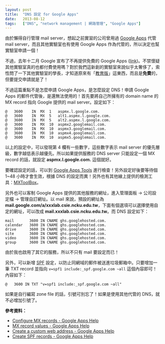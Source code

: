 ```yaml
---
layout: post
title:  "DNS 設定 for Google Apps"
date:   2013-08-12
tags:   ["DNS", "network management | 網路管理", "Google Apps"]
---
```


由於懶得自行管理 mail server，想起之前實習的公司曾用過 [Google Apps](http://www.google.com/apps) 代管 mail server，而且其他實驗室也有使用 Google Apps  作為代管的，所以決定也幫實驗室申請一個！

不過，去年十二月 Google 宣布了不再提供免費的 Google Apps ([link](http://www.inside.com.tw/2012/12/07/no-free-google-apps-for-small-business-anymore))。不禁懷疑其他實驗室真的也都付費使用嗎？對於我們這新創的實驗室來說似乎太奢侈了，索性問了一下其他實驗室的學長，才知道原來有「[教育版](www.google.com/enterprise/apps/education/‎)」這東西，而且是**免費**的，但要提交申請就是了！

不過這篇重點不是怎麼申請 Google Apps，是怎麼設定 DNS！申請 Google Apps 的郵件代管後，是還無法使用的！首先要將自己所擁有的 domain name 的 MX record 指向 Google 提供的 mail server。設定如下：

```
@   3600    IN  MX  1   aspmx.l.google.com.
@   3600    IN  MX  5   alt1.aspmx.l.google.com.
@   3600    IN  MX  5   alt2.aspmx.l.google.com.
@   3600    IN  MX  10  aspmx2.googlemail.com.
@   3600    IN  MX  10  aspmx3.googlemail.com.
@   3600    IN  MX  10  aspmx4.googlemail.com.
@   3600    IN  MX  10  aspmx5.googlemail.com.
```

以上的設定中，可以發現第 4 欄有一些數字，這些數字表示 mail server 的優先層級，數字越低表示越優先。所以如果提供服務的 DNS server 只能設定一個 MX record 的話，就設定 **aspmx.l.google.com.** 這個就好。

要確認設定的話，可以到 [Google Apps Tools](https://toolbox.googleapps.com/apps/checkmx/) 進行檢查！另外設定好後要等待個 1~48 小時才會生效，根據 DNS 的設定而異！另外也有其他線上提供的檢測工具：[MXToolBox](http://mxtoolbox.com/)。

另外也可以客制 Google Apps 提供的其他服務的網址，進入管理面板 → 公司設定檔 → 管理自訂網址。以 mail 來說，預設的網址為 **mail.google.com/a/xxxlab.csie.ncku.edu.tw**，下面有個選項可以選擇使用自定的網址，可以改成 **mail.xxxlab.csie.ncku.edu.tw**。而 DNS 設定如下：

```
mail       3600 IN CNAME ghs.googlehosted.com.
calendar   3600 IN CNAME ghs.googlehosted.com.
drive      3600 IN CNAME ghs.googlehosted.com.
site       3600 IN CNAME ghs.googlehosted.com.
video      3600 IN CNAME ghs.googlehosted.com.
group      3600 IN CNAME ghs.googlehosted.com.
```

由於我也啟用了其它的服務，所以不只有 mail 要設定而已！

另外，可以新增 [SPF](http://www.openspf.org/) 設定，以防止同網域的郵件被送進垃圾郵箱中。只要增加一筆 TXT record 並指向 `v=spf1 include:_spf.google.com ~all` 這個內容即可！內容如下：

```
@   3600 IN TXT "v=spf1 include:_spf.google.com ~all"
```

如果是自行編寫 zone file 的話，引號可別忘了！如果是使用其他代管的 DNS，就不必增加引號了。

**參考資料：**

- [Configure MX records - Google Apps Help](https://support.google.com/a/bin/answer.py?hl=en&answer=140034)
- [MX record values - Google Apps Help](https://support.google.com/a/bin/answer.py?hl=en&answer=174125&topic=2683820&ctx=topic)
- [Create a custom web address - Google Apps Help](http://support.google.com/a/bin/answer.py?hl=en&answer=53340)
- [Create SPF records - Google Apps Help](http://support.google.com/a/bin/answer.py?hl=en&answer=178723&topic=2759192&ctx=topic)
